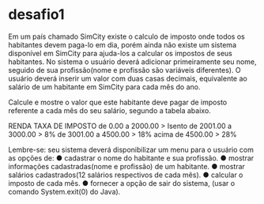 # desafio1

Em um país chamado SimCity existe o calculo de imposto onde todos os habitantes devem paga-lo em dia, porém ainda não existe um sistema disponível em SimCity para ajuda-los a calcular os impostos de seus habitantes.
No sistema o usuário deverá adicionar primeiramente seu nome, seguido de sua profissão(nome e profissão são variáveis diferentes). O usuário deverá inserir um valor com duas casas decimais, equivalente ao salário de um habitante em SimCity para cada mês do ano. 

Calcule e mostre o valor que este habitante deve pagar de imposto referente a cada mês do seu salário, segundo a tabela abaixo.

RENDA TAXA DE IMPOSTO
de 0.00 a 2000.00      > Isento
de 2001.00 a 3000.00   >   8%
de 3001.00 a 4500.00   >  18%
acima de 4500.00       >  28%

Lembre-se: seu sistema deverá disponibilizar um menu para o usuário com as opções de:
● cadastrar o nome do habitante e sua profissão.
● mostrar informações cadastradas(nome e profissão) de um habitante.
● mostrar salários cadastrados(12 salários respectivos de cada mês).
● calcular o imposto de cada mês.
● fornecer a opção de sair do sistema, (usar o comando System.exit(0) do Java).
